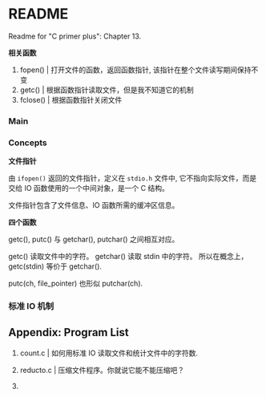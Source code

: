 # README

Readme for "C primer plus": Chapter 13.

**相关函数**

1. fopen() | 打开文件的函数，返回函数指针, 该指针在整个文件读写期间保持不变
2. getc() | 根据函数指针读取文件，但是我不知道它的机制
3. fclose() | 根据函数指针关闭文件


### Main

### Concepts

**文件指针**

由 `ifopen()` 返回的文件指针，定义在 `stdio.h` 文件中, 它不指向实际文件，而是交给 IO 函数使用的一个中间对象，是一个 C 结构。

文件指针包含了文件信息、IO 函数所需的缓冲区信息。

**四个函数**

getc(), putc() 与 getchar(), putchar() 之间相互对应。

getc() 读取文件中的字符。
getchar() 读取 stdin 中的字符。
所以在概念上，getc(stdin) 等价于 getchar().

putc(ch, file_pointer) 也形似 putchar(ch).

### 标准 IO 机制




## Appendix: Program List

1. count.c | 如何用标准 IO 读取文件和统计文件中的字符数.

2. reducto.c | 压缩文件程序。你就说它能不能压缩吧？

3. 









